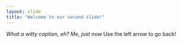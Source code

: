 ```yaml
---
layout: slide
title: "Welcome to our second slide!"
---
```

*What a witty caption, eh?*
*Me, just now*
Use the left arrow to go back!

